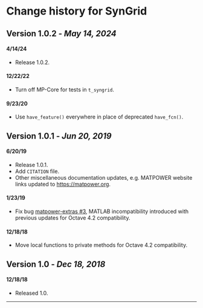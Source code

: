 Change history for SynGrid
==========================


Version 1.0.2 - *May 14, 2024*
------------------------------

#### 4/14/24
  - Release 1.0.2.

#### 12/22/22
  - Turn off MP-Core for tests in `t_syngrid`.

#### 9/23/20
  - Use `have_feature()` everywhere in place of deprecated `have_fcn()`.


Version 1.0.1 - *Jun 20, 2019*
------------------------------

#### 6/20/19
  - Release 1.0.1.
  - Add `CITATION` file.
  - Other miscellaneous documentation updates, e.g. MATPOWER website
    links updated to https://matpower.org.

#### 1/23/19
  - Fix bug [matpower-extras #3][1], MATLAB incompatibility introduced
    with previous updates for Octave 4.2 compatibility.

#### 12/18/18
  - Move local functions to private methods for Octave 4.2 compatibility.


Version 1.0 - *Dec 18, 2018*
----------------------------

#### 12/18/18
  - Released 1.0.

---

[1]: https://github.com/MATPOWER/matpower-extras/issues/3
